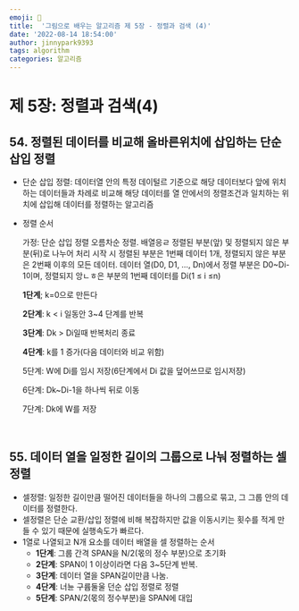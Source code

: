 ```yaml
---
emoji: 🤖
title:  '그림으로 배우는 알고리즘 제 5장 - 정렬과 검색 (4)'
date: '2022-08-14 18:54:00'
author: jinnypark9393
tags: algorithm
categories: 알고리즘
---
```


# 제 5장: 정렬과 검색(4)

## 54. 정렬된 데이터를 비교해 올바른위치에 삽입하는 단순 삽입 정렬

- 단순 삽입 정렬: 데이터열 안의 특정 데이털르 기준으로 해당 데이터보다 앞에 위치하는 데이터들과 차례로 비교해 해당 데이터를 열 안에서의 정렬조건과 일치하는 위치에 삽입해 데이터를 정렬하는 알고리즘
- 정렬 순서
    
    가정: 단순 삽입 정렬 오름차순 정렬. 배열응ㄹ 정렬된 부분(앞) 및 정렬되지 않은 부분(뒤)로 나누어 처리 시작 시 정렬된 부분은 1번째 데이터 1개, 정렬되지 않은 부분은 2번째 이후의 모든 데이터. 데이터 열(D0, D1, …, Dn)에서 정렬 부분은 D0~Di-1이며, 정렬되지 앙ㄴㅎ은 부분의 1번째 데이터를 Di(1 ≤ i ≤n)
    
    **1단계**; k=0으로 만든다
    
    **2단계**: k < i 일동안 3~4 단계를 반복
    
    **3단계**: Dk > Di일때 반복처리 종료
    
    **4단계**: k를 1 증가(다음 데이터와 비교 위함)
    
    5단계: W에 Di를 임시 저장(6단계에서 Di 값을 덮어쓰므로 임시저장)
    
    6단계: Dk~Di-1을 하나씩 뒤로 이동
    
    7단계: Dk에 W를 저장
    
<br/>

## 55. 데이터 열을 일정한 길이의 그룹으로 나눠 정렬하는 셀정렬

- 셀정렬: 일정한 길이만큼 떨어진 데이터들을 하나의 그룹으로 묶고, 그 그룹 안의 데이터를 정렬한다.
- 셀정렬은 단순 교환/삽입 정렬에 비해 복잡하지만 값을 이동시키는 횟수를 적게 만들 수 있기 때문에 실행속도가 빠르다.
- 1열로 나열되고 N개 요소를 데이터 배열을 셀 정렬하는 순서
    - **1단계**: 그룹 간격 SPAN을 N/2(몫의 정수 부분)으로 초기화
    - **2단계**: SPAN이 1 이상이라면 다음 3~5단계 반복.
    - **3단계**: 데이터 열을 SPAN길이만큼 나눔.
    - **4단계**: 너뉸 구륩둘울 던순 삽입 정렬로 정렬
    - **5단계**: SPAN/2(몫의 정수부분)을 SPAN에 대입

<br/>